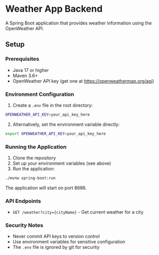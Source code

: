 # Weather App Backend

A Spring Boot application that provides weather information using the OpenWeather API.

## Setup

### Prerequisites
- Java 17 or higher
- Maven 3.6+
- OpenWeather API key (get one at https://openweathermap.org/api)

### Environment Configuration

1. Create a `.env` file in the root directory:
```bash
OPENWEATHER_API_KEY=your_api_key_here
```

2. Alternatively, set the environment variable directly:
```bash
export OPENWEATHER_API_KEY=your_api_key_here
```

### Running the Application

1. Clone the repository
2. Set up your environment variables (see above)
3. Run the application:
```bash
./mvnw spring-boot:run
```

The application will start on port 8686.

### API Endpoints

- `GET /weather?city={cityName}` - Get current weather for a city

### Security Notes

- Never commit API keys to version control
- Use environment variables for sensitive configuration
- The `.env` file is ignored by git for security
